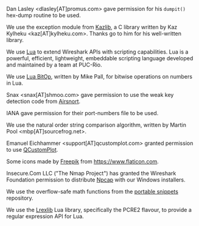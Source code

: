 Dan Lasley <dlasley[AT]promus.com> gave permission for his `dumpit()` hex-dump routine to be used.

We use the exception module from [Kazlib](http://www.kylheku.com/~kaz/kazlib.html), a C library written by Kaz Kylheku <kaz[AT]kylheku.com>. Thanks go to him for his well-written library.

We use [Lua](https://www.lua.org/about.html) to extend Wireshark APIs with scripting capabilities. Lua is a powerful, efficient, lightweight, embeddable scripting language developed and maintained by a team at PUC-Rio.

We use [Lua BitOp](https://bitop.luajit.org), written by Mike Pall, for bitwise operations on numbers in Lua.

Snax <snax[AT]shmoo.com> gave permission to use the weak key detection code from [Airsnort](http://airsnort.shmoo.com).

IANA gave permission for their port-numbers file to be used.

We use the natural order string comparison algorithm, written by Martin Pool <mbp[AT]sourcefrog.net>.

Emanuel Eichhammer <support[AT]qcustomplot.com> granted permission to use [QCustomPlot](https://www.qcustomplot.com).

Some icons made by [Freepik](http://www.freepik.com) from <https://www.flaticon.com>.

Insecure.Com LLC ("The Nmap Project") has granted the Wireshark Foundation permission to distribute [Npcap](https://npcap.com) with our Windows installers.

We use the overflow-safe math functions from the [portable snippets](https://github.com/nemequ/portable-snippets) repository.

We use the [Lrexlib](https://github.com/rrthomas/lrexlib) Lua library, specifically the PCRE2 flavour, to provide a regular expression API for Lua.

